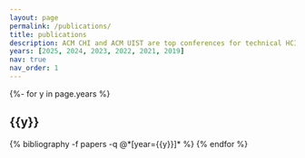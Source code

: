 ```yaml
---
layout: page
permalink: /publications/
title: publications
description: ACM CHI and ACM UIST are top conferences for technical HCI work.
years: [2025, 2024, 2023, 2022, 2021, 2019]
nav: true
nav_order: 1
---
```

<!-- _pages/publications.md -->
<div class="publications">

{%- for y in page.years %}
  <h2 class="year">{{y}}</h2>
  {% bibliography -f papers -q @*[year={{y}}]* %}
{% endfor %}

</div>
